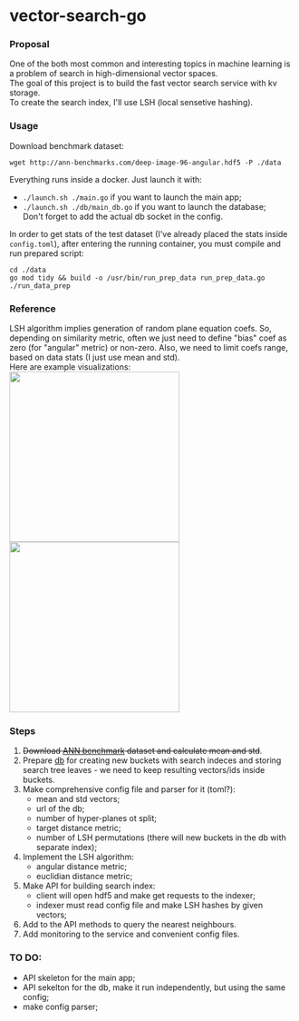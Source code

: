 # vector-search-go

### Proposal  

One of the both most common and interesting topics in machine learning is a problem of search in high-dimensional vector spaces.  
The goal of this project is to build the fast vector search service with kv storage.  
To create the search index, I'll use LSH (local sensetive hashing).  

### Usage  
Download benchmark dataset:  
```
wget http://ann-benchmarks.com/deep-image-96-angular.hdf5 -P ./data
```   

Everything runs inside a docker. Just launch it with:  
 - `./launch.sh ./main.go` if you want to launch the main app;  
 - `./launch.sh ./db/main_db.go` if you want to launch the database;  
Don't forget to add the actual db socket in the config.  

In order to get stats of the test dataset (I've already placed the stats inside `config.toml`), after entering the running container, you must compile and run prepared script:  
```
cd ./data
go mod tidy && build -o /usr/bin/run_prep_data run_prep_data.go
./run_data_prep
```  

### Reference   
LSH algorithm implies generation of random plane equation coefs. So, depending on similarity metric, often we just need to define "bias" coef as zero (for "angular" metric) or non-zero. Also, we need to limit coefs range, based on data stats (I just use mean and std).  
Here are example visualizations:  
<img src="https://github.com/gasparian/vector-search-go/blob/master/pics/non-biased.png" height=300 >  <img src="https://github.com/gasparian/vector-search-go/blob/master/pics/biased.png" height=300 >  

### Steps  

1. ~~Download [ANN benchmark](http://ann-benchmarks.com/deep-image-96-angular.hdf5) dataset and calculate mean and std~~.  
2. Prepare [db](https://github.com/boltdb/bolt) for creating new buckets with search indeces and storing search tree leaves - we need to keep resulting vectors/ids inside buckets.  
3. Make comprehensive config file and parser for it (toml?):  
    - mean and std vectors;  
    - url of the db;  
    - number of hyper-planes ot split;  
    - target distance metric;  
    - number of LSH permutations (there will new buckets in the db with separate index);  
4. Implement the LSH algorithm:  
    - angular distance metric;  
    - euclidian distance metric;  
5. Make API for building search index:  
    - client will open hdf5 and make get requests to the indexer;  
    - indexer must read config file and make LSH hashes by given vectors;   
6. Add to the API methods to query the nearest neighbours.  
7. Add monitoring to the service and convenient config files.  
 
### TO DO:  
 - API skeleton for the main app;  
 - API sekelton for the db, make it run independently, but using the same config;  
 - make config parser;  
